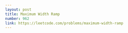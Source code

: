 ```yaml
---
layout: post
title: Maximum Width Ramp
number: 962
link: https://leetcode.com/problems/maximum-width-ramp
---
```

